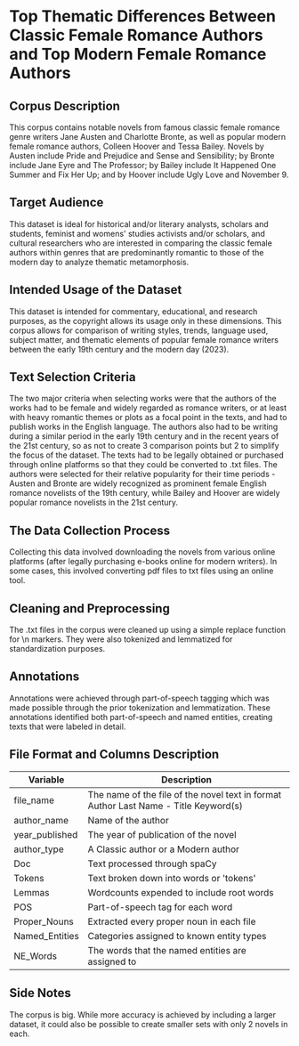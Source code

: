 # Top Thematic Differences Between Classic Female Romance Authors and Top Modern Female Romance Authors

## Corpus Description
This corpus contains notable novels from famous classic female romance genre writers Jane Austen and Charlotte Bronte, as well as popular modern female romance authors, Colleen Hoover and Tessa Bailey. Novels by Austen include Pride and Prejudice and Sense and Sensibility; by Bronte include Jane Eyre and The Professor; by Bailey include It Happened One Summer and Fix Her Up; and by Hoover include Ugly Love and November 9.

## Target Audience
This dataset is ideal for historical and/or literary analysts, scholars and students, feminist and womens' studies activists and/or scholars, and cultural researchers who are interested in comparing the classic female authors within genres that are predominantly romantic to those of the modern day to analyze thematic metamorphosis.

## Intended Usage of the Dataset
This dataset is intended for commentary, educational, and research purposes, as the copyright allows its usage only in these dimensions. This corpus allows for comparison of writing styles, trends, language used, subject matter, and thematic elements of popular female romance writers between the early 19th century and the modern day (2023).

## Text Selection Criteria
The two major criteria when selecting works were that the authors of the works had to be female and widely regarded as romance writers, or at least with heavy romantic themes or plots as a focal point in the texts, and had to publish works in the English language. The authors also had to be writing during a similar period in the early 19th century and in the recent years of the 21st century, so as not to create 3 comparison points but 2 to simplify the focus of the dataset. The texts had to be legally obtained or purchased through online platforms so that they could be converted to .txt files. The authors were selected for their relative popularity for their time periods - Austen and Bronte are widely recognized as prominent female English romance novelists of the 19th century, while Bailey and Hoover are widely popular romance novelists in the 21st century.

## The Data Collection Process
Collecting this data involved downloading the novels from various online platforms (after legally purchasing e-books online for modern writers). In some cases, this involved converting pdf files to txt files using an online tool.

## Cleaning and Preprocessing
The .txt files in the corpus were cleaned up using a simple replace function for \n markers. They were also tokenized and lemmatized for standardization purposes. 

## Annotations
Annotations were achieved through part-of-speech tagging which was made possible through the prior tokenization and lemmatization. These annotations identified both part-of-speech and named entities, creating texts that were labeled in detail.

## File Format and Columns Description
| Variable | Description |
| --- | --- |
| file_name | The name of the file of the novel text in format Author Last Name - Title Keyword(s) |
| author_name | Name of the author |
| year_published | The year of publication of the novel |
| author_type | A Classic author or a Modern author |
| Doc | Text processed through spaCy |
| Tokens | Text broken down into words or 'tokens' |
| Lemmas | Wordcounts expended to include root words |
| POS | Part-of-speech tag for each word |
| Proper_Nouns | Extracted every proper noun in each file |
| Named_Entities | Categories assigned to known entity types |
| NE_Words | The words that the named entities are assigned to |

## Side Notes
The corpus is big. While more accuracy is achieved by including a larger dataset, it could also be possible to create smaller sets with only 2 novels in each.

